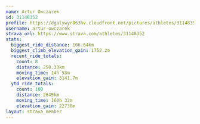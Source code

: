 ```yaml
---
name: Artur Owczarek
id: 31148352
profile: https://dgalywyr863hv.cloudfront.net/pictures/athletes/31148352/15906846/1/large.jpg
username: artur-owczarek
strava_url: https://www.strava.com/athletes/31148352
stats:
  biggest_ride_distance: 106.64km
  biggest_climb_elevation_gain: 1752.2m
  recent_ride_totals:
    count: 8
    distance: 250.33km
    moving_time: 14h 58m
    elevation_gain: 3141.7m
  ytd_ride_totals:
    count: 100
    distance: 2645km
    moving_time: 160h 32m
    elevation_gain: 22730m
layout: strava_member
--- 
```

